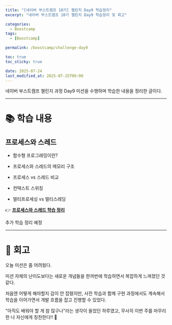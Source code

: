 ```yaml
---
title: "[네이버 부스트캠프 10기] 챌린지 Day9 학습정리"
excerpt: "네이버 부스트캠프 10기 챌린지 Day9 학습정리 및 회고"

categories:
  - Boostcamp
tags:
  - [Boostcamp]

permalink: /boostcamp/challenge-day9

toc: true
toc_sticky: true

date: 2025-07-24
last_modified_at: 2025-07-25T00:00
---
```


네이버 부스트캠프 챌린지 과정 Day9 미션을 수행하며 학습한 내용을 정리한 글이다.

---

# 📚 학습 내용

## 프로세스와 스레드

- 함수형 프로그래밍이란?

- 프로세스와 스레드의 메모리 구조

- 프로세스 vs 스레드 비교

- 컨텍스트 스위칭

- 멀티프로세싱 vs 멀티스레딩

👉 **[프로세스와 스레드 학습 정리](/operating-systems/process-thread-basics)**

추가 학습 정리 예정

---

# 🤔 회고

오늘 미션은 좀 어려웠다.

미션 자체의 난이도보다는 새로운 개념들을 한꺼번에 학습하면서 복잡하게 느껴졌던 것 같다.

처음엔 어떻게 해야할지 감이 안 잡혔지만, 사전 학습과 함께 구현 과정에서도 계속해서 학습을 이어가면서 개발 흐름을 잡고 진행할 수 있었다.

"아직도 배워야 할 게 참 많구나"라는 생각이 들었던 하루였고,
무사히 이번 주를 마무리한 나 자신에게 칭찬한다!! 🙌
